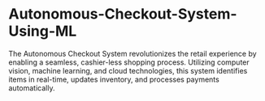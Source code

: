 # Autonomous-Checkout-System-Using-ML
The Autonomous Checkout System revolutionizes the retail experience by enabling a seamless, cashier-less shopping process. Utilizing computer vision, machine learning, and cloud technologies, this system identifies items in real-time, updates inventory, and processes payments automatically.
